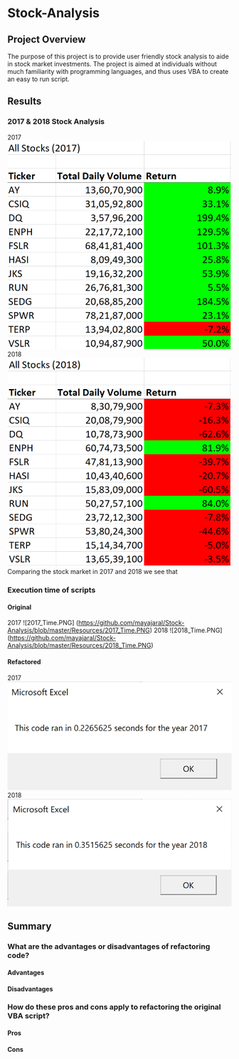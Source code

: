 # Stock-Analysis
## Project Overview
The purpose of this project is to provide user friendly stock analysis to aide in stock market investments. The project is aimed at individuals without much familiarity with programming languages, and thus uses VBA to create an easy to run script.
## Results
### 2017 & 2018 Stock Analysis
2017
![All_Stocks_2017.PNG](https://github.com/mayajaral/Stock-Analysis/blob/master/Resources/All_Stocks_2017.PNG)
2018
![All_Stocks_2018.PNG](https://github.com/mayajaral/Stock-Analysis/blob/master/Resources/All_Stocks_2018.PNG)
Comparing the stock market in 2017 and 2018 we see that 
### Execution time of scripts
#### Original
2017
![2017_Time.PNG] (https://github.com/mayajaral/Stock-Analysis/blob/master/Resources/2017_Time.PNG)
2018
![2018_Time.PNG] (https://github.com/mayajaral/Stock-Analysis/blob/master/Resources/2018_Time.PNG)
#### Refactored
2017
![VBA_Challenge_2017.PNG](https://github.com/mayajaral/Stock-Analysis/blob/master/Resources/VBA_Challenge_2017.PNG)
2018
![VBA_Challenge_2018.PNG](https://github.com/mayajaral/Stock-Analysis/blob/master/Resources/VBA_Challenge_2018.PNG)

## Summary
### What are the advantages or disadvantages of refactoring code?
#### Advantages

#### Disadvantages
### How do these pros and cons apply to refactoring the original VBA script?
#### Pros
#### Cons
